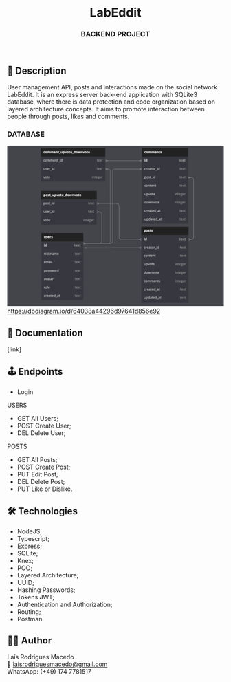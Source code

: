 <h1 align="center"> LabEddit </h1>
<h3 align="center">BACKEND PROJECT</h3>
<br>

## 📝 Description

User management API, posts and interactions made on the social network LabEddit. It is an express server back-end application with SQLite3 database, where there is data protection and code organization based on layered architecture concepts. It aims to promote interaction between people through posts, likes and comments.

### DATABASE

![diagramas](./src/assets/database.png)
https://dbdiagram.io/d/64038a44296d97641d856e92

## 📜 Documentation

[link]

## 🕹 Endpoints

- Login

USERS

- GET All Users;
- POST Create User;
- DEL Delete User;

POSTS

- GET All Posts;
- POST Create Post;
- PUT Edit Post;
- DEL Delete Post;
- PUT Like or Dislike.

## 🛠 Technologies

- NodeJS;
- Typescript;
- Express;
- SQLite;
- Knex;
- POO;
- Layered Architecture;
- UUID;
- Hashing Passwords;
- Tokens JWT;
- Authentication and Authorization;
- Routing;
- Postman.

## 👩‍💻 Author
Laís Rodrigues Macedo <br>
📧 laisrodriguesmacedo@gmail.com <br>
WhatsApp: (+49) 174 7781517